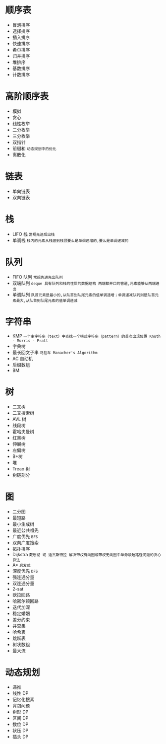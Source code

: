 # 顺序表

-   冒泡排序
-   选择排序
-   插入排序
-   快速排序
-   希尔排序
-   归并排序
-   堆排序
-   基数排序
-   计数排序

# 高阶顺序表

-   模拟
-   贪心
-   线性枚举
-   二分枚举
-   三分枚举
-   双指针
-   前缀和 `动态规划中的优化`
-   离散化

# 链表

-   单向链表
-   双向链表

# 栈

-   LIFO 栈 `常规先进后出栈`
-   单调栈 `栈内的元素从栈底到栈顶要么是单调递增的,要么是单调递减的`

# 队列

-   FIFO 队列 `常规先进先出队列`
-   双端队列 `deque 具有队列和栈的性质的数据结构 两端都开口的管道,元素能够从两端进出`
-   单调队列 `队首元素是最小的,从队首到队尾元素的值单调递增；单调递减队列则是队首元素最大,从队首到队尾元素的值单调递减`

# 字符串

-   KMP `一个主字符串（text）中查找一个模式字符串（pattern）的首次出现位置 Knuth - Morris - Pratt`
-   字典树
-   最长回文子串 `马拉车 Manacher's Algorithm`
-   AC 自动机
-   后缀数组
-   BM

# 树

-   二叉树
-   二叉搜索树
-   AVL 树
-   线段树
-   霍哈夫曼树
-   红黑树
-   伸展树
-   左偏树
-   B+树
-   堆
-   Treao 树
-   树链剖分

# 图

-   二分图
-   最短路
-   最小生成树
-   最近公共祖先
-   广度优先 `BFS`
-   双向广度搜索
-   拓扑排序
-   Dijkstra `戴思彻 或 迪杰斯特拉 解决带权有向图或带权无向图中单源最短路径问题的贪心算法`
-   A\* `启发式`
-   深度优先 `DFS`
-   强连通分量
-   双连通分量
-   2-sat
-   欧拉回路
-   哈密尔顿回路
-   迭代加深
-   稳定婚姻
-   差分约束
-   并查集
-   哈希表
-   跳跃表
-   树状数组
-   最大流

# 动态规划

-   递推
-   线性 DP
-   记忆化搜素
-   背包问题
-   树形 DP
-   区间 DP
-   数位 DP
-   状压 DP
-   插头 DP
